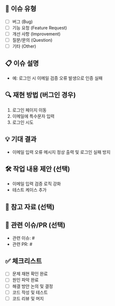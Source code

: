 <!-- 제목 예시: [버그] 로그인 시 이메일 오류 발생 -->

## 📝 이슈 유형
<!-- 해당 이슈의 유형을 선택해주세요 -->
- [ ] 버그 (Bug)
- [ ] 기능 요청 (Feature Request)
- [ ] 개선 사항 (Improvement)
- [ ] 질문/문의 (Question)
- [ ] 기타 (Other)

## 📋 이슈 설명
<!-- 문제 또는 요청 사항을 구체적으로 작성해주세요 -->
- 예: 로그인 시 이메일 검증 오류 발생으로 인증 실패

## 🔍 재현 방법 (버그인 경우)
<!-- 버그 재현을 위한 단계 작성 -->
1. 로그인 페이지 이동
2. 이메일에 특수문자 입력
3. 로그인 시도

## 💡 기대 결과
<!-- 이슈가 해결되었을 때 기대되는 동작을 작성해주세요 -->
- 이메일 입력 오류 메시지 정상 출력 및 로그인 실패 방지

## 🛠 작업 내용 제안 (선택)
<!-- 이슈 해결을 위한 작업 내용이나 아이디어가 있다면 작성 -->
- 이메일 입력 검증 로직 강화
- 테스트 케이스 추가

## 📸 참고 자료 (선택)
<!-- 오류 로그, 스크린샷 등 참고할만한 자료 첨부 -->

## 🔗 관련 이슈/PR (선택)
- 관련 이슈: #
- 관련 PR: #

## ✅ 체크리스트
- [ ] 문제 재현 확인 완료
- [ ] 원인 파악 완료
- [ ] 해결 방안 논의 및 결정
- [ ] 코드 작성 및 테스트
- [ ] 코드 리뷰 및 머지
